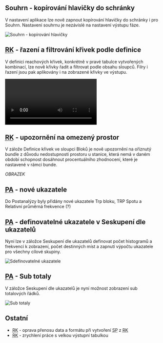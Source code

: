 ﻿---
categories: [fenix]
layout: fenix
---
## Souhrn - kopírování hlavičky do schránky
V nastavení aplikace lze nově zapnout kopírování hlavičky do schránky i pro Souhrn. Nastavení souhrnu je nezávislé na nastavení výstupu fáze. 

![Souhrn - kopírování hlavičky]({{site.url}}/data/hlavicka_souhrn.png "Souhrn - kopírování hlavičky")

## <abbr title="Reachové křivky">RK</abbr> - řazení a filtrování křivek podle definice
V definici reachových křivek, konkrétně v pravé tabulce vytvořených kombinací, lze nově křivky řadit a filtrovat podle obsahu sloupců. Filry i řazení jsou pak aplikovány i na zobrazené křivky ve výstupu.

<video src="{{site.url}}/data/rkdefinice_filtryarazeni.mp4" type="video/mp4" controls>Řazení a filtrování tabulek</video>

## <abbr title="Reachové křivky">RK</abbr> - upozornění na omezený prostor
V zálože Definice křivek ve sloupci Bloků je nově upozornění na oříznutý bundle z důvodu nedostupnosti prostoru u stanice, která nemá v daném období schopnost dosáhnout procentuálního zhodnocení, které je nastavené v rámci bunde.

*OBRAZEK*

## <abbr title="Postanalýza">PA</abbr> - nové ukazatele
Do Postanalýzy byly přidány nové ukazatele Trp bloku, TRP Spotu a Relativní průměrná frekvence (?)

## <abbr title="Postanalýza">PA</abbr> - definovatelné ukazatele v Seskupení dle ukazatelů
Nyní lze v záložce Seskupení dle ukazatelů definovat počet histogramů a frekvencí k zobrazení, počet destinných míst a zapnutí výpočtu ukazatele pro všechny cílové skupiny.

![Sdefinovatelné ukazatele]({{site.url}}/data/definovatelneukazatele.png "definovatelné ukazatele")


## <abbr title="Postanalýza">PA</abbr> - Sub totaly
V záložce Seskupení dle ukazatelů je nyní možnost zobrazení sub totalových řádků.

![Sub totaly]({{site.url}}/data/subtotaly.png "Sub totaly")

## Ostatní
<ul>
	<li><abbr title="Reachové křivky">RK</abbr> - oprava přenosu data a formátu při vytvoření <abbr title="Strategický plán">SP</abbr> z <abbr title="Reachové křivky">RK</abbr> </li>
	<li><abbr title="Reachové křivky">RK</abbr> - zrychlení práce s velkou výstupní tabulkou</li>
</ul>
